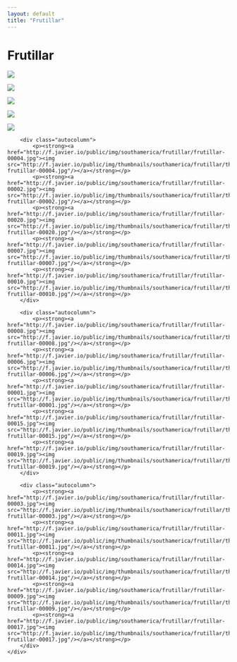 ```yaml
---
layout: default
title: "Frutillar"
---
```


<h1 class="page" style="padding-left:0%;">Frutillar</h1>
<div class="page">
    <div class="autowide">
        <div class="autocolumn">
            <p><strong><a href="http://f.javier.io/public/img/southamerica/frutillar/frutillar-00016.jpg"><img src="http://f.javier.io/public/img/thumbnails/southamerica/frutillar/thumbnail-frutillar-00016.jpg"/></a></strong></p>
            <p><strong><a href="http://f.javier.io/public/img/southamerica/frutillar/frutillar-00018.jpg"><img src="http://f.javier.io/public/img/thumbnails/southamerica/frutillar/thumbnail-frutillar-00018.jpg"/></a></strong></p>
            <p><strong><a href="http://f.javier.io/public/img/southamerica/frutillar/frutillar-00012.jpg"><img src="http://f.javier.io/public/img/thumbnails/southamerica/frutillar/thumbnail-frutillar-00012.jpg"/></a></strong></p>
            <p><strong><a href="http://f.javier.io/public/img/southamerica/frutillar/frutillar-00005.jpg"><img src="http://f.javier.io/public/img/thumbnails/southamerica/frutillar/thumbnail-frutillar-00005.jpg"/></a></strong></p>
            <p><strong><a href="http://f.javier.io/public/img/southamerica/frutillar/frutillar-00013.jpg"><img src="http://f.javier.io/public/img/thumbnails/southamerica/frutillar/thumbnail-frutillar-00013.jpg"/></a></strong></p>
        </div>

        <div class="autocolumn">
            <p><strong><a href="http://f.javier.io/public/img/southamerica/frutillar/frutillar-00004.jpg"><img src="http://f.javier.io/public/img/thumbnails/southamerica/frutillar/thumbnail-frutillar-00004.jpg"/></a></strong></p>
            <p><strong><a href="http://f.javier.io/public/img/southamerica/frutillar/frutillar-00002.jpg"><img src="http://f.javier.io/public/img/thumbnails/southamerica/frutillar/thumbnail-frutillar-00002.jpg"/></a></strong></p>
            <p><strong><a href="http://f.javier.io/public/img/southamerica/frutillar/frutillar-00020.jpg"><img src="http://f.javier.io/public/img/thumbnails/southamerica/frutillar/thumbnail-frutillar-00020.jpg"/></a></strong></p>
            <p><strong><a href="http://f.javier.io/public/img/southamerica/frutillar/frutillar-00007.jpg"><img src="http://f.javier.io/public/img/thumbnails/southamerica/frutillar/thumbnail-frutillar-00007.jpg"/></a></strong></p>
            <p><strong><a href="http://f.javier.io/public/img/southamerica/frutillar/frutillar-00010.jpg"><img src="http://f.javier.io/public/img/thumbnails/southamerica/frutillar/thumbnail-frutillar-00010.jpg"/></a></strong></p>
        </div>

        <div class="autocolumn">
            <p><strong><a href="http://f.javier.io/public/img/southamerica/frutillar/frutillar-00008.jpg"><img src="http://f.javier.io/public/img/thumbnails/southamerica/frutillar/thumbnail-frutillar-00008.jpg"/></a></strong></p>
            <p><strong><a href="http://f.javier.io/public/img/southamerica/frutillar/frutillar-00006.jpg"><img src="http://f.javier.io/public/img/thumbnails/southamerica/frutillar/thumbnail-frutillar-00006.jpg"/></a></strong></p>
            <p><strong><a href="http://f.javier.io/public/img/southamerica/frutillar/frutillar-00001.jpg"><img src="http://f.javier.io/public/img/thumbnails/southamerica/frutillar/thumbnail-frutillar-00001.jpg"/></a></strong></p>
            <p><strong><a href="http://f.javier.io/public/img/southamerica/frutillar/frutillar-00015.jpg"><img src="http://f.javier.io/public/img/thumbnails/southamerica/frutillar/thumbnail-frutillar-00015.jpg"/></a></strong></p>
            <p><strong><a href="http://f.javier.io/public/img/southamerica/frutillar/frutillar-00019.jpg"><img src="http://f.javier.io/public/img/thumbnails/southamerica/frutillar/thumbnail-frutillar-00019.jpg"/></a></strong></p>
        </div>

        <div class="autocolumn">
            <p><strong><a href="http://f.javier.io/public/img/southamerica/frutillar/frutillar-00003.jpg"><img src="http://f.javier.io/public/img/thumbnails/southamerica/frutillar/thumbnail-frutillar-00003.jpg"/></a></strong></p>
            <p><strong><a href="http://f.javier.io/public/img/southamerica/frutillar/frutillar-00011.jpg"><img src="http://f.javier.io/public/img/thumbnails/southamerica/frutillar/thumbnail-frutillar-00011.jpg"/></a></strong></p>
            <p><strong><a href="http://f.javier.io/public/img/southamerica/frutillar/frutillar-00014.jpg"><img src="http://f.javier.io/public/img/thumbnails/southamerica/frutillar/thumbnail-frutillar-00014.jpg"/></a></strong></p>
            <p><strong><a href="http://f.javier.io/public/img/southamerica/frutillar/frutillar-00009.jpg"><img src="http://f.javier.io/public/img/thumbnails/southamerica/frutillar/thumbnail-frutillar-00009.jpg"/></a></strong></p>
            <p><strong><a href="http://f.javier.io/public/img/southamerica/frutillar/frutillar-00017.jpg"><img src="http://f.javier.io/public/img/thumbnails/southamerica/frutillar/thumbnail-frutillar-00017.jpg"/></a></strong></p>
        </div>
    </div>
</div>
